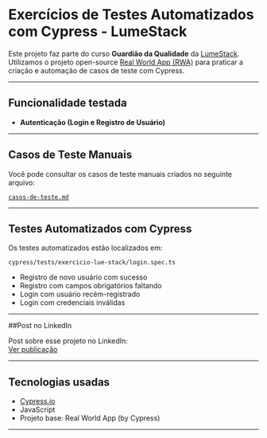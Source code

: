 # Exercícios de Testes Automatizados com Cypress - LumeStack

Este projeto faz parte do curso **Guardião da Qualidade** da [LumeStack](https://lumestack.com).  
Utilizamos o projeto open-source [Real World App (RWA)](https://github.com/cypress-io/cypress-realworld-app) para praticar a criação e automação de casos de teste com Cypress.

---

## Funcionalidade testada

- **Autenticação (Login e Registro de Usuário)**

---

## Casos de Teste Manuais

Você pode consultar os casos de teste manuais criados no seguinte arquivo:

 [`casos-de-teste.md`](./Caso-de-Teste-Lume-Stack.md)

---

## Testes Automatizados com Cypress

Os testes automatizados estão localizados em:

 `cypress/tests/exercicio-lue-stack/login.spec.ts`

- Registro de novo usuário com sucesso
- Registro com campos obrigatórios faltando
- Login com usuário recém-registrado
- Login com credenciais inválidas

---

##Post no LinkedIn

Post sobre esse projeto no LinkedIn:  
[Ver publicação](https://www.linkedin.com/in/seu-usuario/posts/exemplo-link-do-post)

---

## Tecnologias usadas

- [Cypress.io](https://www.cypress.io/)
- JavaScript
- Projeto base: Real World App (by Cypress)

---

